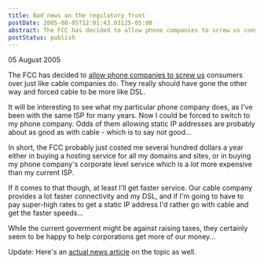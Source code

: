```yaml
---
title: Bad news on the regulatory front
postDate: 2005-08-05T12:01:43.03125-05:00
abstract: The FCC has decided to allow phone companies to screw us consumers over just like cable companies do.
postStatus: publish
---
```

05 August 2005

The FCC has decided to [allow phone companies to screw us](http://news.com.com/2061-10785_3-5820294.html?part=rss&amp;tag=5820294&amp;subj=news) consumers over just like cable companies do. They really should have gone the other way and forced cable to be more like DSL.

It will be interesting to see what my particular phone company does, as I've been with the same ISP for many years. Now I could be forced to switch to my phone company. Odds of them allowing static IP addresses are probably about as good as with cable - which is to say not good...

In short, the FCC probably just costed me several hundred dollars a year either in buying a hosting service for all my domains and sites, or in buying my phone company's corporate level service which is a *lot* more expensive than my current ISP.

If it comes to that though, at least I'll get faster service. Our cable company provides a lot faster connectivity and my DSL, and if I'm going to have to pay super-high rates to get a static IP address I'd rather go with cable and get the faster speeds...

While the current goverment might be against raising taxes, they certainly seem to be happy to help corporations get more of our money...

Update: Here's an [actual news article](http://news.yahoo.com/news?tmpl=story&amp;u=/ap/20050805/ap_on_go_ot/fcc_broadband) on the topic as well.
